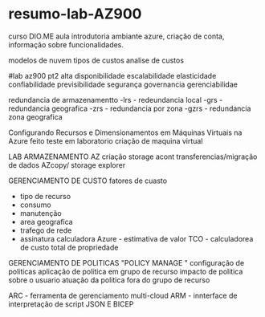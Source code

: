# resumo-lab-AZ900
curso DIO.ME
aula introdutoria ambiante azure,
criação de conta, informação sobre funcionalidades.

modelos de nuvem
tipos de custos 
analise de custos

#lab az900 pt2
alta disponibilidade
escalabilidade
elasticidade
confiabilidade
previsibilidade
segurança
governancia
gerenciabilidae

redundancia de armazenamentto
-lrs - redeundancia local
-grs - redundancia geografica
-zrs - redundancia por zona
-gzrs - redundancia zona geografica

Configurando Recursos e Dimensionamentos em Máquinas Virtuais na Azure
feito teste em laboratorio
criação de maquina virtual

LAB ARMAZENAMENTO AZ
criação storage acont
transferencias/migração de dados
AZcopy/ storage explorer

GERENCIAMENTO DE CUSTO
fatores de cuasto
  - tipo de recurso
  - consumo
  - manutenção
  - area geografica
  - trafego de rede
  - assinatura
calculadora Azure - estimativa de valor
TCO - calculadorea de custo total de propriedade

GERENCIAMENTO DE POLITICAS "POLICY MANAGE "
configuração de politicas
aplicação de politica em grupo de recurso
impacto de politica sobre o usuario
atuação da politica fora do grupo de recurso

  ARC - ferramenta de gerenciamento multi-cloud
  ARM - innterface de interpretação de script JSON E BICEP
  



